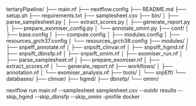 tertaryPipeline/
├── main.nf
├── nextflow.config
├── README.md
├── setup.sh
├── requirements.txt
├── samplesheet.csv
├── bin/
│   ├── parse_samplesheet.py
│   ├── extract_scores.py
│   ├── generate_report.py
│   ├── prepare_exomiser_config.py
│   └── annotate_omim.py
├── conf/
│   ├── base.config
│   ├── compute.config
│   ├── modules.config
│   ├── resources_grch37.config
│   └── resources_grch38.config
├── modules/
│   ├── snpeff_annotate.nf
│   ├── snpsift_clinvar.nf
│   ├── snpsift_hgmd.nf
│   ├── snpsift_dbnsfp.nf
│   ├── snpsift_omim.nf
│   ├── exomiser_run.nf
│   ├── parse_samplesheet.nf
│   ├── prepare_exomiser.nf
│   ├── extract_scores.nf
│   └── generate_report.nf
├── workflows/
│   ├── annotation.nf
│   └── exomiser_analysis.nf
├── tools/
│   └── snpEff/
└── databases/
    ├── clinvar/
    ├── hgmd/
    ├── dbnsfp/
    └── omim/


nextflow run main.nf     --samplesheet samplesheet.csv     --outdir results     --skip_hgmd     --skip_dbnsfp     --skip_omim     -profile docker 